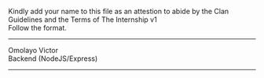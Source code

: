 
Kindly add your name to this file as an attestion to abide by the Clan Guidelines and the Terms of The Internship v1
<br/> Follow the format.<br/>
___
Omolayo Victor <br/>
Backend (NodeJS/Express)
___

